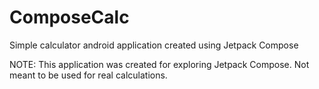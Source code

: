 # ComposeCalc

Simple calculator android application created using Jetpack Compose

NOTE: This application was created for exploring Jetpack Compose. Not meant to be used for real calculations.
